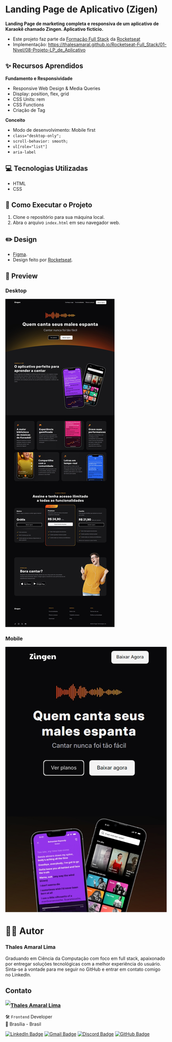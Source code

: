 # Landing Page de Aplicativo (Zigen)

**Landing Page de marketing completa e responsiva de um aplicativo de Karaokê chamado Zingen. Aplicativo fictício.**

- Este projeto faz parte da [Formação Full Stack](https://github.com/thalesamaral/Rocketseat-Full_Stack/tree/main) da [Rocketseat](https://www.rocketseat.com.br/)
- Implementação: https://thalesamaral.github.io/Rocketseat-Full_Stack/01-Nivel/08-Projeto-LP_de_Aplicativo

## ✨ Recursos Aprendidos

**Fundamento e Responsividade**
- Responsive Web Design & Media Queries
- Display: position, flex, grid
- CSS Units: rem
- CSS Functions
- Criação de Tag

**Conceito**
- Modo de desenvolvimento: Mobile first
- `class="desktop-only";`
- `scroll-behavior: smooth;`
- `ul[role="list"]`
- `aria-label`

## 💻 Tecnologias Utilizadas

- HTML
- CSS

## 📝 Como Executar o Projeto

1. Clone o repositório para sua máquina local.
2. Abra o arquivo `index.html` em seu navegador web.

## ✏️ Design

- [Figma](https://www.figma.com/community/file/1371886246180677672).
- Design feito por [Rocketseat](https://www.rocketseat.com.br/).

## 👀 Preview

### Desktop
![Prévia da Landing Page de marketing do aplicativo](assets/readme/Preview-LP_de_Aplicativo.jpeg)

### Mobile
![Prévia da Landing Page de marketing do aplicativo. MOBILE](assets/readme/Preview-LP_de_Aplicativo-mobile02.jpeg)
<!-- ![Prévia da página de receita MOBILE](assets/readme/Preview-LP_de_Aplicativo-mobile.jpeg) -->

# 👨‍💻 Autor

### Thales Amaral Lima
Graduando em Ciência da Computação com foco em full stack, apaixonado por entregar soluções tecnológicas com a melhor experiência do usuário.
Sinta-se à vontade para me seguir no GitHub e entrar em contato comigo no LinkedIn.

## Contato

<img align="left" src="https://www.github.com/thalesamaral.png?size=150">

### [**Thales Amaral Lima**](https://github.com/thalesamaral)

🛠 `Frontend` Developer <br>
📍 Brasília - Brasil

<a href="https://www.linkedin.com/in/thales-amaral-lima"><img src="https://img.shields.io/badge/LinkedIn-0077B5?style=flat&logo=linkedin&logoColor=white" alt="LinkedIn Badge" height="25"></a>&nbsp;<a href="mailto:thaleslima225@gmail.com"><img src="https://img.shields.io/badge/Gmail-D14836?style=flat&logo=gmail&logoColor=white" alt="Gmail Badge" height="25"></a>&nbsp;<a href="#"><img src="https://img.shields.io/badge/Discord-%237289DA.svg?logo=discord&logoColor=white" title="Thales Amaral#0416" alt="Discord Badge" height="25"></a>&nbsp;<a href="https://www.github.com/thalesamaral"><img src="https://img.shields.io/badge/GitHub-100000?style=flat&logo=github&logoColor=white" alt="GitHub Badge" height="25"></a>&nbsp;<br clear="left"/>